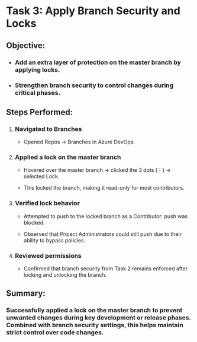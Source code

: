 # Task 3: Apply Branch Security and Locks

## Objective:

- ### Add an extra layer of protection on the master branch by applying locks.

- ### Strengthen branch security to control changes during critical phases.

## Steps Performed:
1. ### Navigated to Branches

   - Opened Repos → Branches in Azure DevOps.

2. ### Applied a lock on the master branch

   - Hovered over the master branch → clicked the 3 dots (⋮) → selected Lock.

   - This locked the branch, making it read-only for most contributors.

3. ### Verified lock behavior

   - Attempted to push to the locked branch as a Contributor: push was blocked.

   - Observed that Project Administrators could still push due to their ability to bypass policies.

4. ### Reviewed permissions

   - Confirmed that branch security from Task 2 remains enforced after locking and unlocking the branch.

## Summary:
### Successfully applied a lock on the master branch to prevent unwanted changes during key development or release phases. Combined with branch security settings, this helps maintain strict control over code changes.

